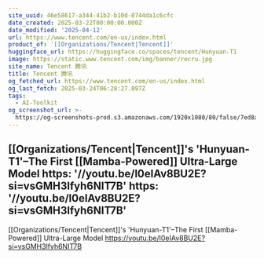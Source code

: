 ```yaml
---
site_uuid: 46e58617-a344-41b2-b10d-0744da1c6cfc
date_created: 2025-03-22T00:00:00.000Z
date_modified: '2025-04-12'
url: https://www.tencent.com/en-us/index.html
product_of: '[[Organizations/Tencent|Tencent]]'
huggingface_url: https://huggingface.co/spaces/tencent/Hunyuan-T1
image: https://static.www.tencent.com/img/banner/recru.jpg
site_name: Tencent 腾讯
title: Tencent 腾讯
og_fetched_url: https://www.tencent.com/en-us/index.html
og_last_fetch: 2025-03-24T06:28:27.097Z
tags:
  - AI-Toolkit
og_screenshot_url: >-
  https://og-screenshots-prod.s3.amazonaws.com/1920x1080/80/false/7ed8a4463a8b713b1efa34455a4da90f1ff0f8587b207fef691134f8a3960e5c.jpeg
---
```














[[Organizations/Tencent|Tencent]]'s 'Hunyuan-T1'–The First [[Mamba-Powered]] Ultra-Large Model
https: '//youtu.be/l0eIAv8BU2E?si=vsGMH3lfyh6NIT7B'
https: '//youtu.be/l0eIAv8BU2E?si=vsGMH3lfyh6NIT7B'
---
[[Organizations/Tencent|Tencent]]'s 'Hunyuan-T1'–The First [[Mamba-Powered]] Ultra-Large Model
https://youtu.be/l0eIAv8BU2E?si=vsGMH3lfyh6NIT7B